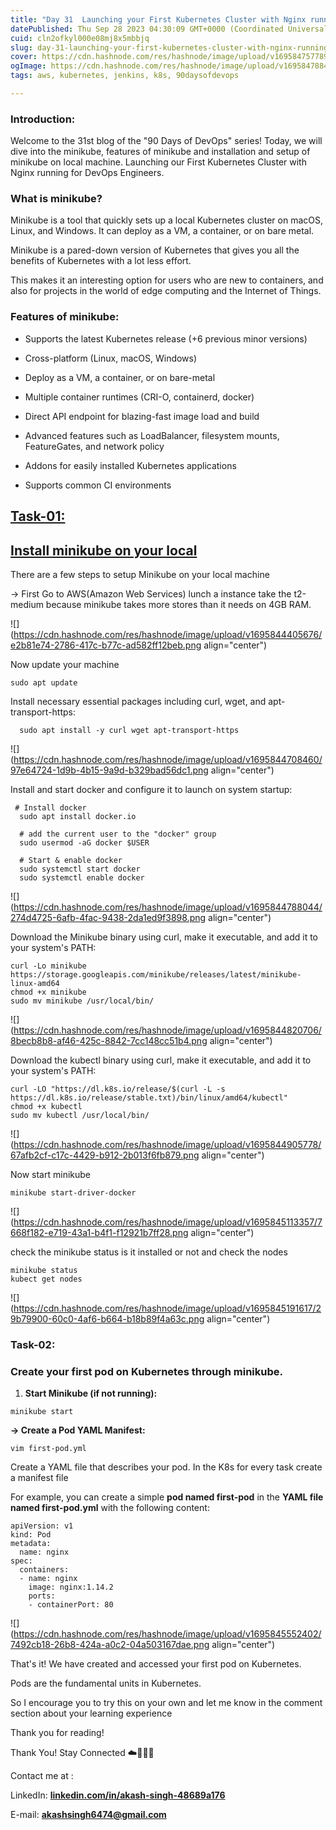 ```yaml
---
title: "Day 31  Launching your First Kubernetes Cluster with Nginx running"
datePublished: Thu Sep 28 2023 04:30:09 GMT+0000 (Coordinated Universal Time)
cuid: cln2ofkyl000e08mj8x5mbbjq
slug: day-31-launching-your-first-kubernetes-cluster-with-nginx-running
cover: https://cdn.hashnode.com/res/hashnode/image/upload/v1695847577893/fd16f3ed-e657-4b51-b092-a586795cf3ba.png
ogImage: https://cdn.hashnode.com/res/hashnode/image/upload/v1695847884356/38458cb8-2782-45fe-8107-f495119b099d.png
tags: aws, kubernetes, jenkins, k8s, 90daysofdevops

---
```


### **Introduction:**

Welcome to the 31st blog of the "90 Days of DevOps" series! Today, we will dive into the minikube, features of minikube and installation and setup of minikube on local machine. Launching our First Kubernetes Cluster with Nginx running for DevOps Engineers.

### **What is minikube?**

Minikube is a tool that quickly sets up a local Kubernetes cluster on macOS, Linux, and Windows. It can deploy as a VM, a container, or on bare metal.

Minikube is a pared-down version of Kubernetes that gives you all the benefits of Kubernetes with a lot less effort.

This makes it an interesting option for users who are new to containers, and also for projects in the world of edge computing and the Internet of Things.

### **Features of minikube:**

* Supports the latest Kubernetes release (+6 previous minor versions)
    
* Cross-platform (Linux, macOS, Windows)
    
* Deploy as a VM, a container, or on bare-metal
    
* Multiple container runtimes (CRI-O, containerd, docker)
    
* Direct API endpoint for blazing-fast image load and build
    
* Advanced features such as LoadBalancer, filesystem mounts, FeatureGates, and network policy
    
* Addons for easily installed Kubernetes applications
    
* Supports common CI environments
    

## [Task-01:](https://github.com/akashsingh6474/90DaysOfDevOps/blob/master/2023/day31/tasks.md#task-01)

## [Install minikube on your local](https://github.com/akashsingh6474/90DaysOfDevOps/blob/master/2023/day31/tasks.md#install-minikube-on-your-local)

There are a few steps to setup Minikube on your local machine

\-&gt; First Go to AWS(Amazon Web Services) lunch a instance take the t2-medium because minikube takes more stores than it needs on 4GB RAM.

![](https://cdn.hashnode.com/res/hashnode/image/upload/v1695844405676/e2b81e74-2786-417c-b77c-ad582ff12beb.png align="center")

Now update your machine

```plaintext
sudo apt update
```

Install necessary essential packages including curl, wget, and apt-transport-https:

```plaintext
  sudo apt install -y curl wget apt-transport-https
```

![](https://cdn.hashnode.com/res/hashnode/image/upload/v1695844708460/97e64724-1d9b-4b15-9a9d-b329bad56dc1.png align="center")

Install and start docker and configure it to launch on system startup:

```plaintext
 # Install docker
  sudo apt install docker.io

  # add the current user to the "docker" group
  sudo usermod -aG docker $USER

  # Start & enable docker
  sudo systemctl start docker
  sudo systemctl enable docker
```

![](https://cdn.hashnode.com/res/hashnode/image/upload/v1695844788044/274d4725-6afb-4fac-9438-2da1ed9f3898.png align="center")

Download the Minikube binary using curl, make it executable, and add it to your system's PATH:

```plaintext
curl -Lo minikube https://storage.googleapis.com/minikube/releases/latest/minikube-linux-amd64
chmod +x minikube
sudo mv minikube /usr/local/bin/
```

![](https://cdn.hashnode.com/res/hashnode/image/upload/v1695844820706/8becb8b8-af46-425c-8842-7cc148cc51b4.png align="center")

Download the kubectl binary using curl, make it executable, and add it to your system's PATH:

```plaintext
curl -LO "https://dl.k8s.io/release/$(curl -L -s https://dl.k8s.io/release/stable.txt)/bin/linux/amd64/kubectl"
chmod +x kubectl
sudo mv kubectl /usr/local/bin/
```

![](https://cdn.hashnode.com/res/hashnode/image/upload/v1695844905778/67afb2cf-c17c-4429-b912-2b013f6fb879.png align="center")

Now start minikube

```plaintext
minikube start-driver-docker
```

![](https://cdn.hashnode.com/res/hashnode/image/upload/v1695845113357/7668f182-e719-43a1-b4f1-f12921b7ff28.png align="center")

check the minikube status is it installed or not and check the nodes

```plaintext
minikube status
kubect get nodes
```

![](https://cdn.hashnode.com/res/hashnode/image/upload/v1695845191617/29b79900-60c0-4af6-b664-b18b89f4a63c.png align="center")

### **Task-02:**

### **Create your first pod on Kubernetes through minikube.**

1. **Start Minikube (if not running):**
    

```plaintext
minikube start
```

**\-&gt; Create a Pod YAML Manifest:**

```plaintext
vim first-pod.yml
```

Create a YAML file that describes your pod. In the K8s for every task create a manifest file

For example, you can create a simple **pod named first-pod** in the **YAML file named first-pod.yml** with the following content:

```plaintext
apiVersion: v1
kind: Pod
metadata:
  name: nginx
spec:
  containers:
  - name: nginx
    image: nginx:1.14.2
    ports:
    - containerPort: 80
```

![](https://cdn.hashnode.com/res/hashnode/image/upload/v1695845552402/7492cb18-26b8-424a-a0c2-04a503167dae.png align="center")

That's it! We have created and accessed your first pod on Kubernetes.

Pods are the fundamental units in Kubernetes.

So I encourage you to try this on your own and let me know in the comment section about your learning experience

Thank you for reading!

Thank You! Stay Connected ☁️👩‍💻🌈

Contact me at :

LinkedIn: [**linkedin.com/in/akash-singh-48689a176**](http://linkedin.com/in/akash-singh-48689a176)

E-mail: **akashsingh6474@gmail.com**
